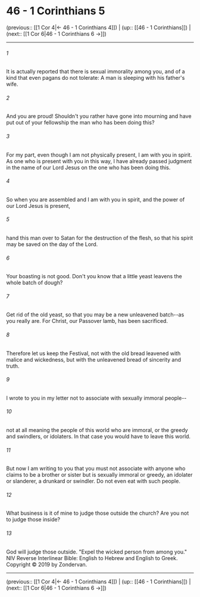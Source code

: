 # 46 - 1 Corinthians 5

(previous:: [[1 Cor 4|← 46 - 1 Corinthians 4]]) | (up:: [[46 - 1 Corinthians]]) | (next:: [[1 Cor 6|46 - 1 Corinthians 6 →]])

***


###### 1 
It is actually reported that there is sexual immorality among you, and of a kind that even pagans do not tolerate: A man is sleeping with his father's wife. 

###### 2 
And you are proud! Shouldn't you rather have gone into mourning and have put out of your fellowship the man who has been doing this? 

###### 3 
For my part, even though I am not physically present, I am with you in spirit. As one who is present with you in this way, I have already passed judgment in the name of our Lord Jesus on the one who has been doing this. 

###### 4 
So when you are assembled and I am with you in spirit, and the power of our Lord Jesus is present, 

###### 5 
hand this man over to Satan for the destruction of the flesh, so that his spirit may be saved on the day of the Lord. 

###### 6 
Your boasting is not good. Don't you know that a little yeast leavens the whole batch of dough? 

###### 7 
Get rid of the old yeast, so that you may be a new unleavened batch--as you really are. For Christ, our Passover lamb, has been sacrificed. 

###### 8 
Therefore let us keep the Festival, not with the old bread leavened with malice and wickedness, but with the unleavened bread of sincerity and truth. 

###### 9 
I wrote to you in my letter not to associate with sexually immoral people-- 

###### 10 
not at all meaning the people of this world who are immoral, or the greedy and swindlers, or idolaters. In that case you would have to leave this world. 

###### 11 
But now I am writing to you that you must not associate with anyone who claims to be a brother or sister but is sexually immoral or greedy, an idolater or slanderer, a drunkard or swindler. Do not even eat with such people. 

###### 12 
What business is it of mine to judge those outside the church? Are you not to judge those inside? 

###### 13 
God will judge those outside. "Expel the wicked person from among you." NIV Reverse Interlinear Bible: English to Hebrew and English to Greek. Copyright © 2019 by Zondervan.

***

(previous:: [[1 Cor 4|← 46 - 1 Corinthians 4]]) | (up:: [[46 - 1 Corinthians]]) | (next:: [[1 Cor 6|46 - 1 Corinthians 6 →]])
